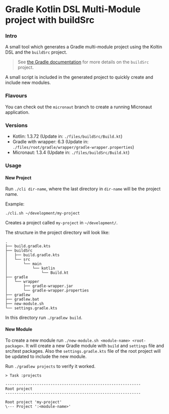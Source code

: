 # Gradle Kotlin DSL Multi-Module project with buildSrc

### Intro

A small tool which generates a Gradle multi-module project using the Koltin DSL and the `buildSrc` project.

> See [the Gradle documentation](https://docs.gradle.org/current/userguide/organizing_gradle_projects.html#sec:build_sources) for more details on the `buildSrc` project.

A small script is included in the generated project to quickly create and include new modules.

### Flavours

You can check out the `micronaut` branch to create a running Micronaut application.

### Versions

- Kotlin: 1.3.72 (Update in: `./files/buildSrc/Build.kt`)
- Gradle with wrapper: 6.3 (Update in: `./files/root/gradle/wrapper/gradle-wrapper.properties`)
- Micronaut: 1.3.4 (Update in: `./files/buildSrc/Build.kt`)

### Usage

#### New Project

Run `./cli dir-name`, where the last directory in `dir-name` will be the project name.

Example:

```
./cli.sh ~/development/my-project
```

Creates a project called `my-project` in `~/development/`.

The structure in the project directory will look like:
```
.
├── build.gradle.kts
├── buildSrc
│   ├── build.gradle.kts
│   └── src
│       └── main
│           └── kotlin
│               └── Build.kt
├── gradle
│   └── wrapper
│       ├── gradle-wrapper.jar
│       └── gradle-wrapper.properties
├── gradlew
├── gradlew.bat
├── new-module.sh
└── settings.gradle.kts
```

In this directory run `./gradlew build`.

#### New Module

To create a new module run `./new-module.sh <module-name> <root-package>`. It will create a new Gradle module with `build` and `settings` file and src/test packages. Also the `settings.gradle.kts` file of the root project will be updated to include the new module.

Run `./gradlew projects` to verify it worked.

```
> Task :projects

------------------------------------------------------------
Root project
------------------------------------------------------------

Root project 'my-project'
\--- Project ':<module-name>'
```
